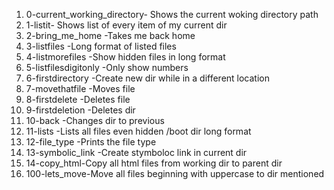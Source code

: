1. 0-current_working_directory- Shows the current woking directory path
2. 1-listit- Shows list of every item of my current dir
3. 2-bring_me_home -Takes me back home
4. 3-listfiles -Long format of listed files
5. 4-listmorefiles -Show hidden files in long format
6. 5-listfilesdigitonly -Only show numbers
7. 6-firstdirectory -Create new dir while in a different location
8. 7-movethatfile -Moves file
9. 8-firstdelete -Deletes file
10. 9-firstdeletion -Deletes dir
11. 10-back -Changes dir to previous
12. 11-lists -Lists all files even hidden /boot dir long format
13. 12-file_type -Prints the file type
14. 13-symbolic_link -Create stymboloc link in current dir
15. 14-copy_html-Copy all html files from working dir to parent dir
16. 100-lets_move-Move all files beginning with uppercase to dir mentioned
